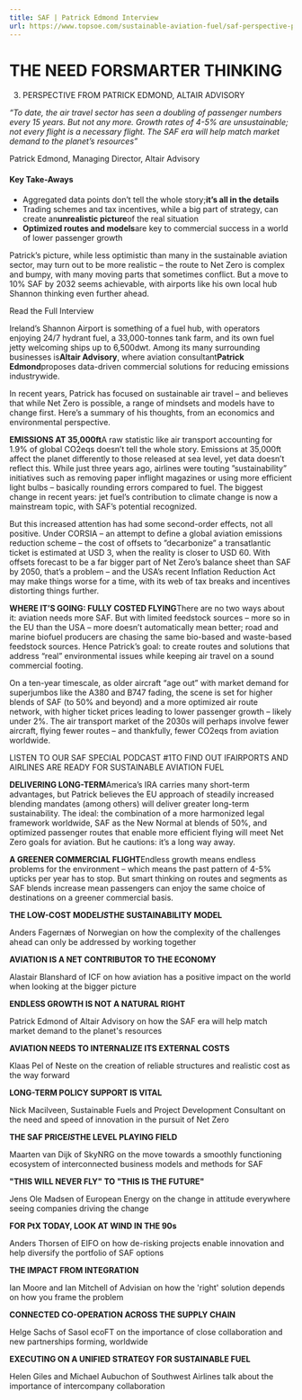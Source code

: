 ```yaml
---
title: SAF | Patrick Edmond Interview
url: https://www.topsoe.com/sustainable-aviation-fuel/saf-perspective-patrick-edmond#download-popup-u4m-interview-header
---
```


# THE NEED FORSMARTER THINKING

03. PERSPECTIVE FROM PATRICK EDMOND, ALTAIR ADVISORY

*“To date, the air travel sector has seen a doubling of passenger numbers every 15 years. But not any more. Growth rates of 4-5% are unsustainable; not every flight is a necessary flight. The SAF era will help match market demand to the planet’s resources”*

Patrick Edmond, Managing Director, Altair Advisory

#### Key Take-Aways

- Aggregated data points don’t tell the whole story;**it’s all in the details**
- Trading schemes and tax incentives, while a big part of strategy, can create an**unrealistic picture**of the real situation
- **Optimized routes and models**are key to commercial success in a world of lower passenger growth

Patrick’s picture, while less optimistic than many in the sustainable aviation sector, may turn out to be more realistic – the route to Net Zero is complex and bumpy, with many moving parts that sometimes conflict. But a move to 10% SAF by 2032 seems achievable, with airports like his own local hub Shannon thinking even further ahead.

Read the Full Interview

Ireland’s Shannon Airport is something of a fuel hub, with operators enjoying 24/7 hydrant fuel, a 33,000-tonnes tank farm, and its own fuel jetty welcoming ships up to 6,500dwt. Among its many surrounding businesses is**Altair Advisory**, where aviation consultant**Patrick Edmond**proposes data-driven commercial solutions for reducing emissions industrywide.

In recent years, Patrick has focused on sustainable air travel – and believes that while Net Zero is possible, a range of mindsets and models have to change first. Here’s a summary of his thoughts, from an economics and environmental perspective.

**EMISSIONS AT 35,000ft**A raw statistic like air transport accounting for 1.9% of global CO2eqs doesn’t tell the whole story. Emissions at 35,000ft affect the planet differently to those released at sea level, yet data doesn’t reflect this. While just three years ago, airlines were touting ”sustainability” initiatives such as removing paper inflight magazines or using more efficient light bulbs – basically rounding errors compared to fuel. The biggest change in recent years: jet fuel’s contribution to climate change is now a mainstream topic, with SAF’s potential recognized.

But this increased attention has had some second-order effects, not all positive. Under CORSIA – an attempt to define a global aviation emissions reduction scheme – the cost of offsets to ”decarbonize” a transatlantic ticket is estimated at USD 3, when the reality is closer to USD 60. With offsets forecast to be a far bigger part of Net Zero’s balance sheet than SAF by 2050, that’s a problem – and the USA’s recent Inflation Reduction Act may make things worse for a time, with its web of tax breaks and incentives distorting things further.

**WHERE IT’S GOING: FULLY COSTED FLYING**There are no two ways about it: aviation needs more SAF. But with limited feedstock sources – more so in the EU than the USA – more doesn’t automatically mean better; road and marine biofuel producers are chasing the same bio-based and waste-based feedstock sources. Hence Patrick’s goal: to create routes and solutions that address “real” environmental issues while keeping air travel on a sound commercial footing.

On a ten-year timescale, as older aircraft “age out” with market demand for superjumbos like the A380 and B747 fading, the scene is set for higher blends of SAF (to 50% and beyond) and a more optimized air route network, with higher ticket prices leading to lower passenger growth – likely under 2%. The air transport market of the 2030s will perhaps involve fewer aircraft, flying fewer routes – and thankfully, fewer CO2eqs from aviation worldwide.

LISTEN TO OUR SAF SPECIAL PODCAST #1TO FIND OUT IFAIRPORTS AND AIRLINES ARE READY FOR SUSTAINABLE AVIATION FUEL

**DELIVERING LONG-TERM**America’s IRA carries many short-term advantages, but Patrick believes the EU approach of steadily increased blending mandates (among others) will deliver greater long-term sustainability. The ideal: the combination of a more harmonized legal framework worldwide, SAF as the New Normal at blends of 50%, and optimized passenger routes that enable more efficient flying will meet Net Zero goals for aviation. But he cautions: it’s a long way away.

**A GREENER COMMERCIAL FLIGHT**Endless growth means endless problems for the environment – which means the past pattern of 4-5% upticks per year has to stop. But smart thinking on routes and segments as SAF blends increase mean passengers can enjoy the same choice of destinations on a greener commercial basis.

**THE LOW-COST MODEL*IS*THE SUSTAINABILITY MODEL**

Anders Fagernæs of Norwegian on how the complexity of the challenges ahead can only be addressed by working together

**AVIATION IS A NET CONTRIBUTOR TO THE ECONOMY**

Alastair Blanshard of ICF on how aviation has a positive impact on the world when looking at the bigger picture

**ENDLESS GROWTH IS NOT A NATURAL RIGHT**

Patrick Edmond of Altair Advisory on how the SAF era will help match market demand to the planet's resources

**AVIATION NEEDS TO INTERNALIZE ITS EXTERNAL COSTS**

Klaas Pel of Neste on the creation of reliable structures and realistic cost as the way forward

**LONG-TERM POLICY SUPPORT IS VITAL**

Nick Macilveen, Sustainable Fuels and Project Development Consultant on the need and speed of innovation in the pursuit of Net Zero

**THE SAF PRICE*IS*THE LEVEL PLAYING FIELD**

Maarten van Dijk of SkyNRG on the move towards a smoothly functioning ecosystem of interconnected business models and methods for SAF

**"THIS WILL NEVER FLY" TO "THIS IS THE FUTURE"**

Jens Ole Madsen of European Energy on the change in attitude everywhere seeing companies driving the change

**FOR PtX TODAY, LOOK AT WIND IN THE 90s**

Anders Thorsen of EIFO on how de-risking projects enable innovation and help diversify the portfolio of SAF options

**THE IMPACT FROM INTEGRATION**

Ian Moore and Ian Mitchell of Advisian on how the 'right' solution depends on how you frame the problem

**CONNECTED CO-OPERATION ACROSS THE SUPPLY CHAIN**

Helge Sachs of Sasol ecoFT on the importance of close collaboration and new partnerships forming, worldwide

**EXECUTING ON A UNIFIED STRATEGY FOR SUSTAINABLE FUEL**

Helen Giles and Michael Aubuchon of Southwest Airlines talk about the importance of intercompany collaboration